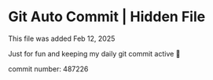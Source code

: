 # Git Auto Commit | Hidden File

This file was added Feb 12, 2025

Just for fun and keeping my daily git commit active 🤪

commit number: 487226
